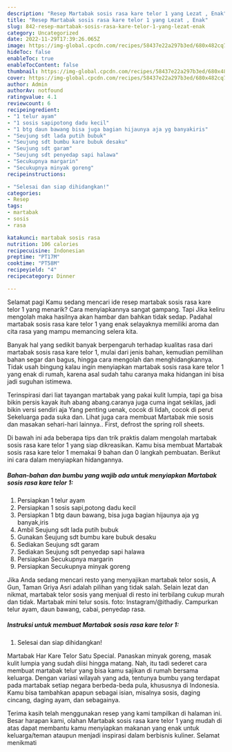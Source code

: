 ```yaml
---
description: "Resep Martabak sosis rasa kare telor 1 yang Lezat , Enak"
title: "Resep Martabak sosis rasa kare telor 1 yang Lezat , Enak"
slug: 842-resep-martabak-sosis-rasa-kare-telor-1-yang-lezat-enak
category: Uncategorized
date: 2022-11-29T17:39:26.065Z
image: https://img-global.cpcdn.com/recipes/58437e22a297b3ed/680x482cq70/martabak-sosis-rasa-kare-telor-1-foto-resep-utama.jpg
hideToc: false
enableToc: true
enableTocContent: false
thumbnail: https://img-global.cpcdn.com/recipes/58437e22a297b3ed/680x482cq70/martabak-sosis-rasa-kare-telor-1-foto-resep-utama.jpg
cover: https://img-global.cpcdn.com/recipes/58437e22a297b3ed/680x482cq70/martabak-sosis-rasa-kare-telor-1-foto-resep-utama.jpg
author: Admin
authorAv: notfound
ratingvalue: 4.1
reviewcount: 6
recipeingredient:
- "1 telur ayam"
- "1 sosis sapipotong dadu kecil"
- "1 btg daun bawang bisa juga bagian hijaunya aja yg banyakiris"
- "Seujung sdt lada putih bubuk"
- "Seujung sdt bumbu kare bubuk desaku"
- "Seujung sdt garam"
- "Seujung sdt penyedap sapi halawa"
- "Secukupnya margarin"
- "Secukupnya minyak goreng"
recipeinstructions:

- "Selesai dan siap dihidangkan!"
categories:
- Resep
tags:
- martabak
- sosis
- rasa

katakunci: martabak sosis rasa 
nutrition: 106 calories
recipecuisine: Indonesian
preptime: "PT17M"
cooktime: "PT58M"
recipeyield: "4"
recipecategory: Dinner

---
```



Selamat pagi Kamu sedang mencari ide resep martabak sosis rasa kare telor 1 yang menarik? Cara menyiapkannya sangat gampang. Tapi Jika keliru mengolah maka hasilnya akan hambar dan bahkan tidak sedap. Padahal martabak sosis rasa kare telor 1 yang enak selayaknya memiliki aroma dan cita rasa yang mampu memancing selera kita.


Banyak hal yang sedikit banyak berpengaruh terhadap kualitas rasa dari martabak sosis rasa kare telor 1, mulai dari jenis bahan, kemudian pemilihan bahan segar dan bagus, hingga cara mengolah dan menghidangkannya. Tidak usah bingung kalau ingin menyiapkan martabak sosis rasa kare telor 1 yang enak di rumah, karena asal sudah tahu caranya maka hidangan ini bisa jadi suguhan istimewa.

Terinspirasi dari liat tayangan martabak yang pakai kulit lumpia, tapi ga bisa bikin persis kayak ituh abang abang.caranya juga cuma ingat sekilas, jadi bikin versi sendiri aja Yang penting uenak, cocok di lidah, cocok di perut Sekeluarga pada suka dan. Lihat juga cara membuat Martabak mie sosis dan masakan sehari-hari lainnya.. First, defrost the spring roll sheets.


Di bawah ini ada beberapa tips dan trik praktis dalam mengolah martabak sosis rasa kare telor 1 yang siap dikreasikan. Kamu bisa membuat Martabak sosis rasa kare telor 1 memakai 9 bahan dan 0 langkah pembuatan. Berikut ini cara dalam menyiapkan hidangannya.

<!--inarticleads1-->

##### Bahan-bahan dan bumbu yang wajib ada untuk menyiapkan Martabak sosis rasa kare telor 1:

1. Persiapkan 1 telur ayam
1. Persiapkan 1 sosis sapi,potong dadu kecil
1. Persiapkan 1 btg daun bawang, bisa juga bagian hijaunya aja yg banyak,iris
1. Ambil Seujung sdt lada putih bubuk
1. Gunakan Seujung sdt bumbu kare bubuk desaku
1. Sediakan Seujung sdt garam
1. Sediakan Seujung sdt penyedap sapi halawa
1. Persiapkan Secukupnya margarin
1. Persiapkan Secukupnya minyak goreng


Jika Anda sedang mencari resto yang menyajikan martabak telor sosis, A Gun, Taman Griya Asri adalah pilihan yang tidak salah. Selain lezat dan nikmat, martabak telor sosis yang menjual di resto ini terbilang cukup murah dan tidak. Martabak mini telur sosis. foto: Instagram/@ithadiy. Campurkan telur ayam, daun bawang, cabai, penyedap rasa. 

<!--inarticleads2-->

##### Instruksi untuk membuat Martabak sosis rasa kare telor 1:


1. Selesai dan siap dihidangkan!

Martabak Har Kare Telor Satu Special. Panaskan minyak goreng, masak kulit lumpia yang sudah diisi hingga matang. Nah, itu tadi sederet cara membuat martabak telur yang bisa kamu sajikan di rumah bersama keluarga. Dengan variasi wilayah yang ada, tentunya bumbu yang terdapat pada martabak setiap negara berbeda-beda pula, khususnya di Indonesia. Kamu bisa tambahkan apapun sebagai isian, misalnya sosis, daging cincang, daging ayam, dan sebagainya. 

Terima kasih telah menggunakan resep yang kami tampilkan di halaman ini. Besar harapan kami, olahan Martabak sosis rasa kare telor 1 yang mudah di atas dapat membantu kamu menyiapkan makanan yang enak untuk keluarga/teman ataupun menjadi inspirasi dalam berbisnis kuliner. Selamat menikmati
